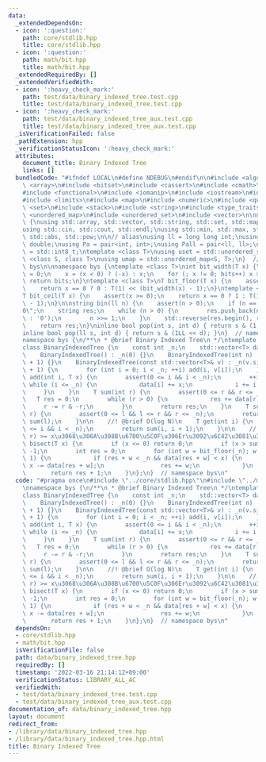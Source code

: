 ```yaml
---
data:
  _extendedDependsOn:
  - icon: ':question:'
    path: core/stdlib.hpp
    title: core/stdlib.hpp
  - icon: ':question:'
    path: math/bit.hpp
    title: math/bit.hpp
  _extendedRequiredBy: []
  _extendedVerifiedWith:
  - icon: ':heavy_check_mark:'
    path: test/data/binary_indexed_tree.test.cpp
    title: test/data/binary_indexed_tree.test.cpp
  - icon: ':heavy_check_mark:'
    path: test/data/binary_indexed_tree_aux.test.cpp
    title: test/data/binary_indexed_tree_aux.test.cpp
  _isVerificationFailed: false
  _pathExtension: hpp
  _verificationStatusIcon: ':heavy_check_mark:'
  attributes:
    document_title: Binary Indexed Tree
    links: []
  bundledCode: "#ifndef LOCAL\n#define NDEBUG\n#endif\n\n#include <algorithm>\n#include\
    \ <array>\n#include <bitset>\n#include <cassert>\n#include <cmath>\n#include <complex>\n\
    #include <functional>\n#include <iomanip>\n#include <iostream>\n#include <iterator>\n\
    #include <limits>\n#include <map>\n#include <numeric>\n#include <queue>\n#include\
    \ <set>\n#include <stack>\n#include <string>\n#include <type_traits>\n#include\
    \ <unordered_map>\n#include <unordered_set>\n#include <vector>\n\nnamespace bys\
    \ {\nusing std::array, std::vector, std::string, std::set, std::map, std::pair;\n\
    using std::cin, std::cout, std::endl;\nusing std::min, std::max, std::sort, std::reverse,\
    \ std::abs, std::pow;\n\n// alias\nusing ll = long long int;\nusing ld = long\
    \ double;\nusing Pa = pair<int, int>;\nusing Pall = pair<ll, ll>;\nusing ibool\
    \ = std::int8_t;\ntemplate <class T>\nusing uset = std::unordered_set<T>;\ntemplate\
    \ <class S, class T>\nusing umap = std::unordered_map<S, T>;\n}  // namespace\
    \ bys\n\nnamespace bys {\ntemplate <class T>\nint bit_width(T x) {\n    int bits\
    \ = 0;\n    x = (x < 0) ? (-x) : x;\n    for (; x != 0; bits++) x >>= 1;\n   \
    \ return bits;\n}\ntemplate <class T>\nT bit_floor(T x) {\n    assert(x >= 0);\n\
    \    return x == 0 ? 0 : T(1) << (bit_width(x) - 1);\n}\ntemplate <class T>\n\
    T bit_ceil(T x) {\n    assert(x >= 0);\n    return x == 0 ? 1 : T(1) << bit_width(x\
    \ - 1);\n}\n\nstring bin(ll n) {\n    assert(n > 0);\n    if (n == 0) return \"\
    0\";\n    string res;\n    while (n > 0) {\n        res.push_back(n & 1 ? '1'\
    \ : '0');\n        n >>= 1;\n    }\n    std::reverse(res.begin(), res.end());\n\
    \    return res;\n}\ninline bool pop(int s, int d) { return s & (1 << d); }\n\
    inline bool pop(ll s, int d) { return s & (1LL << d); }\n}  // namespace bys\n\
    namespace bys {\n/**\n * @brief Binary Indexed Tree\n */\ntemplate <class T>\n\
    class BinaryIndexedTree {\n    const int _n;\n    std::vector<T> data;\n\n   public:\n\
    \    BinaryIndexedTree() : _n(0) {}\n    BinaryIndexedTree(int n) : _n(n), data(n\
    \ + 1) {}\n    BinaryIndexedTree(const std::vector<T>& v) : _n(v.size()), data(_n\
    \ + 1) {\n        for (int i = 0; i < _n; ++i) add(i, v[i]);\n    }\n\n    void\
    \ add(int i, T x) {\n        assert(0 <= i && i < _n);\n        ++i;\n       \
    \ while (i <= _n) {\n            data[i] += x;\n            i += i & -i;\n   \
    \     }\n    }\n    T sum(int r) {\n        assert(0 <= r && r <= _n);\n     \
    \   T res = 0;\n        while (r > 0) {\n            res += data[r];\n       \
    \     r -= r & -r;\n        }\n        return res;\n    }\n    T sum(int l, int\
    \ r) {\n        assert(0 <= l && l <= r && r <= _n);\n        return sum(r) -\
    \ sum(l);\n    }\n\n    //! @brief O(log N)\n    T get(int i) {\n        assert(0\
    \ <= i && i < _n);\n        return sum(i, i + 1);\n    }\n\n    //! @brief sum[0,\
    \ r) >= x\u3068\u306A\u308B\u6700\u5C0F\u306Er\u3092\u6C42\u3081\u308B\n    int\
    \ bisect(T x) {\n        if (x <= 0) return 0;\n        if (x > sum(_n)) return\
    \ -1;\n        int res = 0;\n        for (int w = bit_floor(_n); w > 0; w >>=\
    \ 1) {\n            if (res + w < _n && data[res + w] < x) {\n               \
    \ x -= data[res + w];\n                res += w;\n            }\n        }\n \
    \       return res + 1;\n    }\n};\n}  // namespace bys\n"
  code: "#pragma once\n#include \"../core/stdlib.hpp\"\n#include \"../math/bit.hpp\"\
    \nnamespace bys {\n/**\n * @brief Binary Indexed Tree\n */\ntemplate <class T>\n\
    class BinaryIndexedTree {\n    const int _n;\n    std::vector<T> data;\n\n   public:\n\
    \    BinaryIndexedTree() : _n(0) {}\n    BinaryIndexedTree(int n) : _n(n), data(n\
    \ + 1) {}\n    BinaryIndexedTree(const std::vector<T>& v) : _n(v.size()), data(_n\
    \ + 1) {\n        for (int i = 0; i < _n; ++i) add(i, v[i]);\n    }\n\n    void\
    \ add(int i, T x) {\n        assert(0 <= i && i < _n);\n        ++i;\n       \
    \ while (i <= _n) {\n            data[i] += x;\n            i += i & -i;\n   \
    \     }\n    }\n    T sum(int r) {\n        assert(0 <= r && r <= _n);\n     \
    \   T res = 0;\n        while (r > 0) {\n            res += data[r];\n       \
    \     r -= r & -r;\n        }\n        return res;\n    }\n    T sum(int l, int\
    \ r) {\n        assert(0 <= l && l <= r && r <= _n);\n        return sum(r) -\
    \ sum(l);\n    }\n\n    //! @brief O(log N)\n    T get(int i) {\n        assert(0\
    \ <= i && i < _n);\n        return sum(i, i + 1);\n    }\n\n    //! @brief sum[0,\
    \ r) >= x\u3068\u306A\u308B\u6700\u5C0F\u306Er\u3092\u6C42\u3081\u308B\n    int\
    \ bisect(T x) {\n        if (x <= 0) return 0;\n        if (x > sum(_n)) return\
    \ -1;\n        int res = 0;\n        for (int w = bit_floor(_n); w > 0; w >>=\
    \ 1) {\n            if (res + w < _n && data[res + w] < x) {\n               \
    \ x -= data[res + w];\n                res += w;\n            }\n        }\n \
    \       return res + 1;\n    }\n};\n}  // namespace bys\n"
  dependsOn:
  - core/stdlib.hpp
  - math/bit.hpp
  isVerificationFile: false
  path: data/binary_indexed_tree.hpp
  requiredBy: []
  timestamp: '2022-03-16 21:14:12+09:00'
  verificationStatus: LIBRARY_ALL_AC
  verifiedWith:
  - test/data/binary_indexed_tree.test.cpp
  - test/data/binary_indexed_tree_aux.test.cpp
documentation_of: data/binary_indexed_tree.hpp
layout: document
redirect_from:
- /library/data/binary_indexed_tree.hpp
- /library/data/binary_indexed_tree.hpp.html
title: Binary Indexed Tree
---
```

